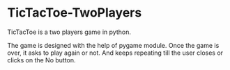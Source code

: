# TicTacToe-TwoPlayers
TicTacToe is a two players game in python.

The game is designed with the help of pygame module. 
Once the game is over, it asks to play again or not. 
And keeps repeating till the user closes or clicks on the No button.
